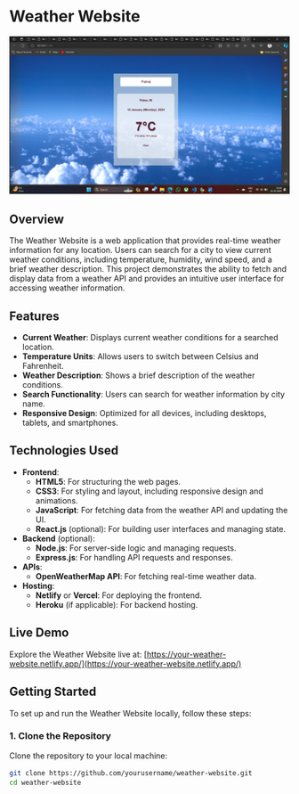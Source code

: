 # Weather Website
![Weather Website](https://github.com/amitkumardemo/WEATHER-WEBSITE/blob/main/Screenshot%202024-01-15%20054032.png) <!-- Optional: Add a project image or logo -->

## Overview

The Weather Website is a web application that provides real-time weather information for any location. Users can search for a city to view current weather conditions, including temperature, humidity, wind speed, and a brief weather description. This project demonstrates the ability to fetch and display data from a weather API and provides an intuitive user interface for accessing weather information.

## Features

- **Current Weather**: Displays current weather conditions for a searched location.
- **Temperature Units**: Allows users to switch between Celsius and Fahrenheit.
- **Weather Description**: Shows a brief description of the weather conditions.
- **Search Functionality**: Users can search for weather information by city name.
- **Responsive Design**: Optimized for all devices, including desktops, tablets, and smartphones.

## Technologies Used

- **Frontend**:
  - **HTML5**: For structuring the web pages.
  - **CSS3**: For styling and layout, including responsive design and animations.
  - **JavaScript**: For fetching data from the weather API and updating the UI.
  - **React.js** (optional): For building user interfaces and managing state.
- **Backend** (optional):
  - **Node.js**: For server-side logic and managing requests.
  - **Express.js**: For handling API requests and responses.
- **APIs**:
  - **OpenWeatherMap API**: For fetching real-time weather data.
- **Hosting**:
  - **Netlify** or **Vercel**: For deploying the frontend.
  - **Heroku** (if applicable): For backend hosting.

## Live Demo

Explore the Weather Website live at: [https://your-weather-website.netlify.app/](https://your-weather-website.netlify.app/)

## Getting Started

To set up and run the Weather Website locally, follow these steps:

### 1. Clone the Repository

Clone the repository to your local machine:

```bash
git clone https://github.com/yourusername/weather-website.git
cd weather-website
